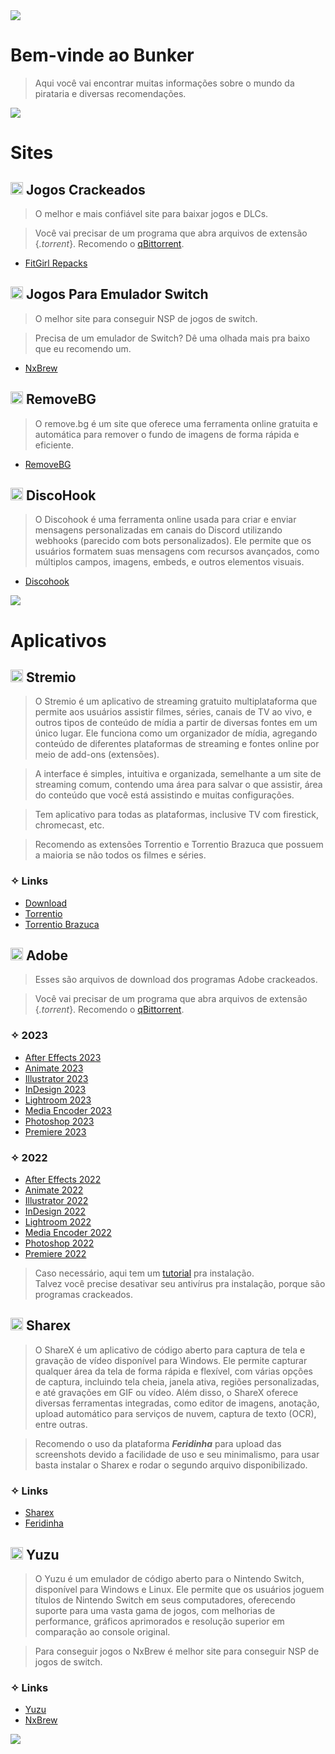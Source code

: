 <img src="https://f.feridinha.com/X1IVb.gif">

# Bem-vinde ao Bunker
  
> Aqui você vai encontrar muitas informações sobre o mundo da pirataria e diversas recomendações.

<img src="https://f.feridinha.com/X1IVb.gif">

# Sites

## <img src="https://f.feridinha.com/MxCsa.png" alt="empty" width= 20> Jogos Crackeados

> O melhor e mais confiável site para baixar jogos e DLCs.

> Você vai precisar de um programa que abra arquivos de extensão {_.torrent_}. Recomendo o [qBittorrent](https://www.qbittorrent.org/download.php).

- [FitGirl Repacks](https://fitgirl-repacks.site/)

## <img src="https://f.feridinha.com/MxCsa.png" alt="empty" width= 20> Jogos Para Emulador Switch

> O melhor site para conseguir NSP de jogos de switch.

> Precisa de um emulador de Switch? Dê uma olhada mais pra baixo que eu recomendo um.

- [NxBrew](https://nxbrew.com/)

## <img src="https://f.feridinha.com/ZJ0jM.png" alt="empty" width= 20> RemoveBG

> O remove.bg é um site que oferece uma ferramenta online gratuita e automática para remover o fundo de imagens de forma rápida e eficiente.

- [RemoveBG](https://remove.bg/)

## <img src="https://f.feridinha.com/Qgi5a.png" alt="empty" width= 20> DiscoHook

> O Discohook é uma ferramenta online usada para criar e enviar mensagens personalizadas em canais do Discord utilizando webhooks (parecido com bots personalizados). Ele permite que os usuários formatem suas mensagens com recursos avançados, como múltiplos campos, imagens, embeds, e outros elementos visuais.

- [Discohook](https://discohook.org/)

<img src="https://f.feridinha.com/X1IVb.gif">

# Aplicativos

## <img src="https://f.feridinha.com/aMtD4.png" alt="empty" width= 20> Stremio
> O Stremio é um aplicativo de streaming gratuito multiplataforma que permite aos usuários assistir filmes, séries, canais de TV ao vivo, e outros tipos de conteúdo de mídia a partir de diversas fontes em um único lugar. Ele funciona como um organizador de mídia, agregando conteúdo de diferentes plataformas de streaming e fontes online por meio de add-ons (extensões).

> A interface é simples, intuitiva e organizada, semelhante a um site de streaming comum, contendo uma área para salvar o que assistir, área do conteúdo que você está assistindo e muitas configurações.

> Tem aplicativo para todas as plataformas, inclusive TV com firestick, chromecast, etc.

> Recomendo as extensões Torrentio e Torrentio Brazuca que possuem a maioria se não todos os filmes e séries.

### ✧ Links

- [Download](https://www.stremio.com/downloads)
- [Torrentio](https://torrentio.strem.fun/configure)
- [Torrentio Brazuca](https://torrentio.strem.fun/brazuca/configure)


## <img src="https://i.imgur.com/snigJlA.png" alt="empty" width= 20> Adobe
> Esses são arquivos de download dos programas Adobe crackeados.

> Você vai precisar de um programa que abra arquivos de extensão {_.torrent_}. Recomendo o [qBittorrent](https://www.qbittorrent.org/download.php).
### ✧ 2023
- [After Effects 2023](https://drive.google.com/file/d/1rjae5waEyP0H1xlcCA5EzPG53-1W88d-/view?usp=share_link)
- [Animate 2023](https://drive.google.com/file/d/1mCvrJFlCs_AVM3JJajifyXbdtf8U1twE/view?usp=share_link)
- [Illustrator 2023](https://drive.google.com/file/d/1EKwYKd3BYphxtYA2XGxBJx3_aiwSqyNz/view?usp=share_link)
- [InDesign 2023](https://drive.google.com/file/d/1oQt9Z9sDyNZSlKypGOsBhDuf7zTnX2hZ/view?usp=share_link)
- [Lightroom 2023](https://drive.google.com/file/d/1exT84Dr5eycSI_xo1jzp6OaZqc6g1zXE/view?usp=share_link)
- [Media Encoder 2023](https://drive.google.com/file/d/1b2kA3owXljoNfDpeL4ctIrhRycnvF38D/view?usp=share_link)
- [Photoshop 2023](https://drive.google.com/file/d/1Fcoh2Nx2RIzCX2SAqzIxd9JiqjDVgMs6/view?usp=share_link)
- [Premiere 2023](https://drive.google.com/file/d/14FcNvVXyQZlqiPXdmhQxHbqX8UQ-7O_l/view?usp=share_link)
### ✧ 2022
- [After Effects 2022](https://drive.google.com/file/d/1Z0bys3_ZMisMtF6vMZRjiRiCMbHE2bQl/view?usp=sharing)
- [Animate 2022](https://drive.google.com/file/d/1s8LihiDZXP7uHzjses1wivze265b1F6q/view?usp=sharing)
- [Illustrator 2022](https://drive.google.com/file/d/1BiB0hHP8RSNdnQMuWnyb5C4MaBq2nhma/view?usp=sharing)
- [InDesign 2022](https://drive.google.com/file/d/1Pk5K2-m8iNLIm1NkuhzQWxoy1Iwo6Hl8/view?usp=sharing)
- [Lightroom 2022](https://drive.google.com/file/d/1Pk5K2-m8iNLIm1NkuhzQWxoy1Iwo6Hl8/view?usp=sharing)
- [Media Encoder 2022](https://drive.google.com/file/d/1nbV77V-WJ-04wsNMiiQHXO5q48e7IkWH/view?usp=sharing)
- [Photoshop 2022](https://drive.google.com/file/d/1Tcwo1C5xLqaA81-nh_RvTsP1pHyLov4R/view?usp=sharing)
- [Premiere 2022](https://drive.google.com/file/d/1rLhj39iuyfhSlrGSoskj1WQYabKxqLNj/view?usp=sharing)

> Caso necessário, aqui tem um [tutorial](https://i.imgur.com/SBTM5BL.png) pra instalação.  
> Talvez você precise desativar seu antivírus pra instalação, porque são programas crackeados.

## <img src="https://f.feridinha.com/STjyM.png" alt="empty" width= 20> Sharex

> O ShareX é um aplicativo de código aberto para captura de tela e gravação de vídeo disponível para Windows. Ele permite capturar qualquer área da tela de forma rápida e flexível, com várias opções de captura, incluindo tela cheia, janela ativa, regiões personalizadas, e até gravações em GIF ou vídeo. Além disso, o ShareX oferece diversas ferramentas integradas, como editor de imagens, anotação, upload automático para serviços de nuvem, captura de texto (OCR), entre outras.

> Recomendo o uso da plataforma ***Feridinha*** para upload das screenshots devido a facilidade de uso e seu minimalismo, para usar basta instalar o Sharex e rodar o segundo arquivo disponibilizado.

### ✧ Links

- [Sharex](https://getsharex.com/downloads)
- [Feridinha](https://f.feridinha.com/sharex.sxcu) 

## <img src="https://f.feridinha.com/PsUuk.png" alt="empty" width= 20> Yuzu

> O Yuzu é um emulador de código aberto para o Nintendo Switch, disponível para Windows e Linux. Ele permite que os usuários joguem títulos de Nintendo Switch em seus computadores, oferecendo suporte para uma vasta gama de jogos, com melhorias de performance, gráficos aprimorados e resolução superior em comparação ao console original. 

> Para conseguir jogos o NxBrew é melhor site para conseguir NSP de jogos de switch.

### ✧ Links

- [Yuzu](https://buzzheavier.com/f/GQQkONcyoAA=)
- [NxBrew](https://nxbrew.com/)

<img src="https://f.feridinha.com/X1IVb.gif">
